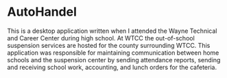 # AutoHandel

This is a desktop application written when I attended the Wayne Technical and Career Center during high school. At WTCC the out-of-school suspension services are hosted for the county surrounding WTCC. This application was responsible for maintaining communication between home schools and the suspension center by sending attendance reports, sending and receiving school work, accounting, and lunch orders for the cafeteria. 
